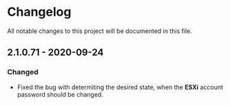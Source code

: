# Changelog
All notable changes to this project will be documented in this file.

## 2.1.0.71 - 2020-09-24
### Changed
- Fixed the bug with determiting the desired state, when the **ESXi** account password should be changed.
